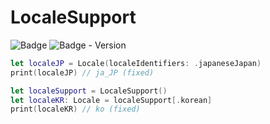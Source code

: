 # LocaleSupport

![Badge](https://img.shields.io/badge/swift-white.svg?style=flat-square&logo=Swift)
![Badge - Version](https://img.shields.io/badge/Version-1.0.0-1177AA?style=flat-square)


```swift
let localeJP = Locale(localeIdentifiers: .japaneseJapan)
print(localeJP) // ja_JP (fixed)
```

```swift
let localeSupport = LocaleSupport()
let localeKR: Locale = localeSupport[.korean]
print(localeKR) // ko (fixed)
```
